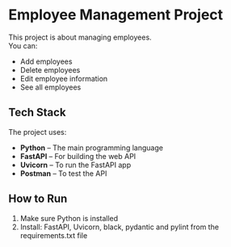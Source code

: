 # Employee Management Project

This project is about managing employees.  
You can:

- Add employees  
- Delete employees  
- Edit employee information  
- See all employees  

## Tech Stack

The project uses:

- **Python** – The main programming language  
- **FastAPI** – For building the web API  
- **Uvicorn** – To run the FastAPI app  
- **Postman** – To test the API

## How to Run

1. Make sure Python is installed  
2. Install: FastAPI, Uvicorn, black, pydantic and pylint from the requirements.txt file




